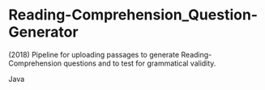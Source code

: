 # Reading-Comprehension_Question-Generator
(2018) Pipeline for uploading passages to generate Reading-Comprehension questions and to test for grammatical validity.

Java
